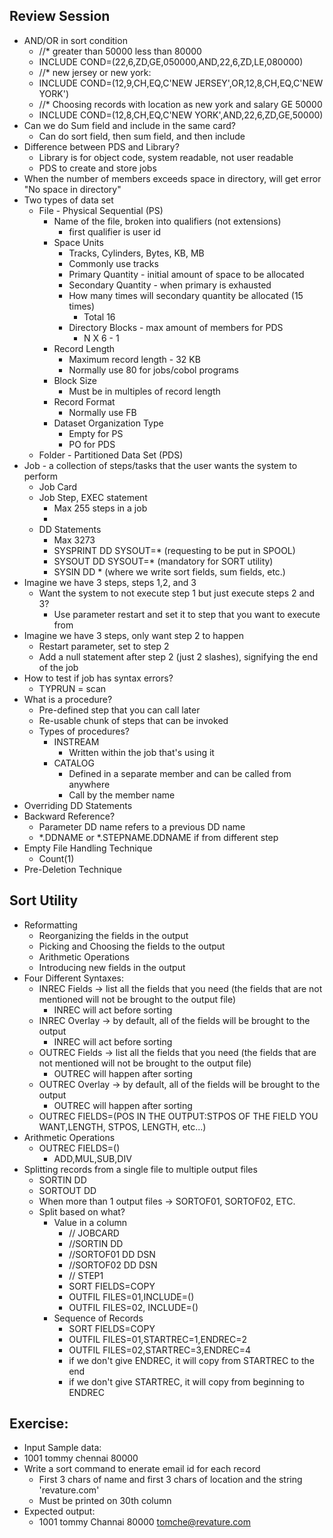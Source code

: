 ## Review Session
- AND/OR in sort condition
    - //* greater than 50000 less than 80000
    - INCLUDE COND=(22,6,ZD,GE,050000,AND,22,6,ZD,LE,080000)
    - //* new jersey or new york:
    - INCLUDE COND=(12,9,CH,EQ,C'NEW JERSEY',OR,12,8,CH,EQ,C'NEW YORK')
    - //* Choosing records with location as new york and salary GE 50000
    - INCLUDE COND=(12,8,CH,EQ,C'NEW YORK',AND,22,6,ZD,GE,50000)
- Can we do Sum field and include in the same card?
    - Can do sort field, then sum field, and then include
- Difference between PDS and Library?
    - Library is for object code, system readable, not user readable
    - PDS to create and store jobs
- When the number of members exceeds space in directory, will get error "No space in directory"
- Two types of data set
    - File - Physical Sequential (PS)
        - Name of the file, broken into qualifiers (not extensions)
            - first qualifier is user id
        - Space Units
            - Tracks, Cylinders, Bytes, KB, MB
            - Commonly use tracks
            - Primary Quantity - initial amount of space to be allocated
            - Secondary Quantity - when primary is exhausted
            - How many times will secondary quantity be allocated (15 times)
                - Total 16
            - Directory Blocks - max amount of members for PDS
                - N X 6 - 1
        - Record Length
            - Maximum record length - 32 KB
            - Normally use 80 for jobs/cobol programs
        - Block Size
            - Must be in multiples of record length
        - Record Format
            - Normally use FB
        - Dataset Organization Type
            - Empty for PS
            - PO for PDS
    - Folder - Partitioned Data Set (PDS)
- Job - a collection of steps/tasks that the user wants the system to perform
    - Job Card
    - Job Step, EXEC statement
        - Max 255 steps in a job
        - 
    - DD Statements
        - Max 3273
        - SYSPRINT DD SYSOUT=* (requesting to be put in SPOOL)
        - SYSOUT DD SYSOUT=* (mandatory for SORT utility)
        - SYSIN DD * (where we write sort fields, sum fields, etc.)
- Imagine we have 3 steps, steps 1,2, and 3
    - Want the system to not execute step 1 but just execute steps 2 and 3?
        - Use parameter restart and set it to step that you want to execute from
- Imagine we have 3 steps, only want step 2 to happen
    - Restart parameter, set to step 2
    - Add a null statement after step 2 (just 2 slashes), signifying the end of the job
- How to test if job has syntax errors?
    - TYPRUN = scan
- What is a procedure?
    - Pre-defined step that you can call later
    - Re-usable chunk of steps that can be invoked
    - Types of procedures?
        - INSTREAM
            - Written within the job that's using it
        - CATALOG
            - Defined in a separate member and can be called from anywhere
            - Call by the member name
- Overriding DD Statements
- Backward Reference?
    - Parameter DD name refers to a previous DD name
    - *.DDNAME or *.STEPNAME.DDNAME if from different step
- Empty File Handling Technique
    - Count(1)
- Pre-Deletion Technique


## Sort Utility
- Reformatting
    - Reorganizing the fields in the output
    - Picking and Choosing the fields to the output
    - Arithmetic Operations
    - Introducing new fields in the output
- Four Different Syntaxes:
    - INREC Fields -> list all the fields that you need (the fields that are not mentioned will not be brought to the output file)
        - INREC will act before sorting
    - INREC Overlay -> by default, all of the fields will be brought to the output
        - INREC will act before sorting
    - OUTREC Fields -> list all the fields that you need (the fields that are not mentioned will not be brought to the output file)
        - OUTREC will happen after sorting
    - OUTREC Overlay -> by default, all of the fields will be brought to the output
        - OUTREC will happen after sorting
    - OUTREC FIELDS=(POS IN THE OUTPUT:STPOS OF THE FIELD YOU WANT,LENGTH, STPOS, LENGTH, etc...)
- Arithmetic Operations
    - OUTREC FIELDS=()
        - ADD,MUL,SUB,DIV
- Splitting records from a single file to multiple output files
    - SORTIN DD
    - SORTOUT DD
    - When more than 1 output files -> SORTOF01, SORTOF02, ETC.
    - Split based on what?
        - Value in a column
            - // JOBCARD
            - //SORTIN DD
            - //SORTOF01 DD DSN
            - //SORTOF02 DD DSN
            - // STEP1
            - SORT FIELDS=COPY
            - OUTFIL FILES=01,INCLUDE=()
            - OUTFIL FILES=02, INCLUDE=()
        - Sequence of Records
            - SORT FIELDS=COPY
            - OUTFIL FILES=01,STARTREC=1,ENDREC=2
            - OUTFIL FILES=02,STARTREC=3,ENDREC=4
            - if we don't give ENDREC, it will copy from STARTREC to the end
            - if we don't give STARTREC, it will copy from beginning to ENDREC

## Exercise:
- Input Sample data:
- 1001 tommy chennai 80000
- Write a sort command to enerate email id for each record
    - First 3 chars of name and first 3 chars of location and the string 'revature.com'
    - Must be printed on 30th column
- Expected output:
    - 1001 tommy Channai 80000    tomche@revature.com
